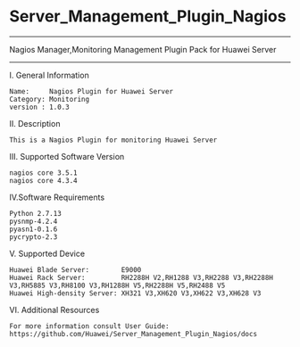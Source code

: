 # Server_Management_Plugin_Nagios

**********************************************************************************
Nagios Manager,Monitoring Management Plugin Pack for Huawei Server
**********************************************************************************

I. General Information 

    Name:     Nagios Plugin for Huawei Server    
    Category: Monitoring    
    version : 1.0.3
    
II. Description

    This is a Nagios Plugin for monitoring Huawei Server 
    
III. Supported Software Version

    nagios core 3.5.1     
    nagios core 4.3.4      
    
IV.Software Requirements

    Python 2.7.13    
    pysnmp-4.2.4  
    pyasn1-0.1.6    
    pycrypto-2.3
    
V. Supported Device
    
    Huawei Blade Server:        E9000
    Huawei Rack Server:         RH2288H V2,RH1288 V3,RH2288 V3,RH2288H V3,RH5885 V3,RH8100 V3,RH1288H V5,RH2288H V5,RH2488 V5    
    Huawei High-density Server: XH321 V3,XH620 V3,XH622 V3,XH628 V3 
    
VI. Additional Resources

    For more information consult User Guide: https://github.com/Huawei/Server_Management_Plugin_Nagios/docs
